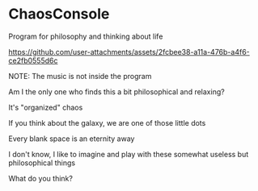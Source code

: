 # ChaosConsole
 Program for philosophy and thinking about life


https://github.com/user-attachments/assets/2fcbee38-a11a-476b-a4f6-ce2fb0555d6c


NOTE: The music is not inside the program

Am I the only one who finds this a bit philosophical and relaxing?

It's "organized" chaos

If you think about the galaxy, we are one of those little dots

Every blank space is an eternity away

I don't know, I like to imagine and play with these somewhat useless but philosophical things

What do you think?
